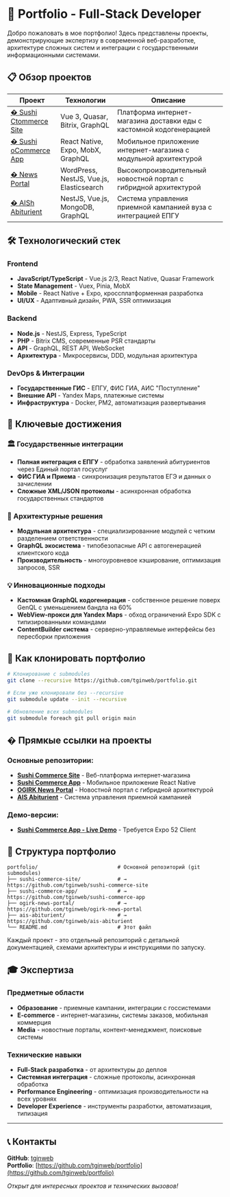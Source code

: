 # 🚀 Portfolio - Full-Stack Developer

Добро пожаловать в мое портфолио! Здесь представлены проекты, демонстрирующие экспертизу в современной веб-разработке, архитектуре сложных систем и интеграции с государственными информационными системами.

## 📋 Обзор проектов

| Проект                                                                   | Технологии                               | Описание                                                            |
| ------------------------------------------------------------------------ | ---------------------------------------- | ------------------------------------------------------------------- |
| [� Sushi Ctommerce Site](https://github.com/tginweb/sushi-commerce-site) | Vue 3, Quasar, Bitrix, GraphQL           | Платформа интернет-магазина доставки еды с кастомной кодогенерацией |
| [� Sushi oCommerce App](https://github.com/tginweb/sushi-commerce-app)   | React Native, Expo, MobX, GraphQL        | Мобильное приложение интернет-магазина с модульной архитектурой     |
| [�  News Portal](https://github.com/tginweb/ogirk-news-portal)           | WordPress, NestJS, Vue.js, Elasticsearch | Высокопроизводительный новостной портал с гибридной архитектурой    |
| [� AISh Abiturient](https://github.com/tginweb/ais-abiturient)           | NestJS, Vue.js, MongoDB, GraphQL         | Система управления приемной кампанией вуза с интеграцией ЕПГУ       |

## 🛠️ Технологический стек

### Frontend

- **JavaScript/TypeScript** - Vue.js 2/3, React Native, Quasar Framework
- **State Management** - Vuex, Pinia, MobX
- **Mobile** - React Native + Expo, кроссплатформенная разработка
- **UI/UX** - Адаптивный дизайн, PWA, SSR оптимизация

### Backend

- **Node.js** - NestJS, Express, TypeScript
- **PHP** - Bitrix CMS, современные PSR стандарты
- **API** - GraphQL, REST API, WebSocket
- **Архитектура** - Микросервисы, DDD, модульная архитектура

### DevOps & Интеграции

- **Государственные ГИС** - ЕПГУ, ФИС ГИА, АИС "Поступление"
- **Внешние API** - Yandex Maps, платежные системы
- **Инфраструктура** - Docker, PM2, автоматизация развертывания

## 🎯 Ключевые достижения

### 🏛️ Государственные интеграции

- **Полная интеграция с ЕПГУ** - обработка заявлений абитуриентов через Единый портал госуслуг
- **ФИС ГИА и Приема** - синхронизация результатов ЕГЭ и данных о зачислении
- **Сложные XML/JSON протоколы** - асинхронная обработка государственных стандартов

### 🚀 Архитектурные решения

- **Модульная архитектура** - специализированние модулей с четким разделением ответственности
- **GraphQL экосистема** - типобезопасные API с автогенерацией клиентского кода
- **Производительность** - многоуровневое кэширование, оптимизация запросов, SSR

### 💡 Инновационные подходы

- **Кастомная GraphQL кодогенерация** - собственное решение поверх GenQL с уменьшением бандла на 60%
- **WebView-прокси для Yandex Maps** - обход ограничений Expo SDK с типизированными командами
- **ContentBuilder система** - серверно-управляемые интерфейсы без пересборки приложения

## 🔧 Как клонировать портфолио

```bash
# Клонирование с submodules
git clone --recursive https://github.com/tginweb/portfolio.git

# Если уже клонировали без --recursive
git submodule update --init --recursive

# Обновление всех submodules
git submodule foreach git pull origin main
```

## � Прямкые ссылки на проекты

### Основные репозитории:

- **[Sushi Commerce Site](https://github.com/tginweb/sushi-commerce-site)** - Веб-платформа интернет-магазина
- **[Sushi Commerce App](https://github.com/tginweb/sushi-commerce-app)** - Мобильное приложение React Native
- **[OGIRK News Portal](https://github.com/tginweb/ogirk-news-portal)** - Новостной портал с гибридной архитектурой
- **[AIS Abiturient](https://github.com/tginweb/ais-abiturient)** - Система управления приемной кампанией

### Демо-версии:

- **[Sushi Commerce App - Live Demo](https://expo.dev/preview/update?message=2.6&updateRuntimeVersion=exposdk%3A52.0.0&createdAt=2024-12-05T04%3A46%3A38.684Z&slug=exp&projectId=8241821d-4881-455a-83e6-f6477e314b37&group=62c5da2b-418e-4dbf-b355-caf189089b9a)** - Требуется Expo 52 Client

## 📁 Структура портфолио

```
portfolio/                          # Основной репозиторий (git submodules)
├── sushi-commerce-site/            # → https://github.com/tginweb/sushi-commerce-site
├── sushi-commerce-app/             # → https://github.com/tginweb/sushi-commerce-app
├── ogirk-news-portal/              # → https://github.com/tginweb/ogirk-news-portal
├── ais-abiturient/                 # → https://github.com/tginweb/ais-abiturient
└── README.md                       # Этот файл
```

Каждый проект - это отдельный репозиторий с детальной документацией, схемами архитектуры и инструкциями по запуску.

## 🎓 Экспертиза

### Предметные области

- **Образование** - приемные кампании, интеграции с госсистемами
- **E-commerce** - интернет-магазины, системы заказов, мобильная коммерция
- **Media** - новостные порталы, контент-менеджмент, поисковые системы

### Технические навыки

- **Full-Stack разработка** - от архитектуры до деплоя
- **Системная интеграция** - сложные протоколы, асинхронная обработка
- **Performance Engineering** - оптимизация производительности на всех уровнях
- **Developer Experience** - инструменты разработки, автоматизация, типизация

---

## 📞 Контакты

**GitHub**: [tginweb](https://github.com/tginweb)  
**Portfolio**: [https://github.com/tginweb/portfolio](https://github.com/tginweb/portfolio)

_Открыт для интересных проектов и технических вызовов!_
